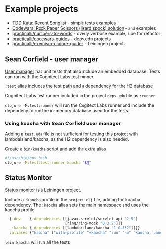 # Example projects

* [TDD Kata: Recent Songlist](/simple-projects/tdd-kata/recent-songlist.md) - simple tests examples
* [Codewars: Rock Paper Scissors (lizard spock) solution](https://github.com/practicalli/codewars-guides/tree/develop/rock-paper-scissors) - `and` examples
* [practicalli/numbers-to-words](https://github.com/practicalli/numbers-to-words) - overly verbose example, ripe for refactor
* [practicalli/codewars-guides](https://github.com/practicalli/codewars-guides) - deps.edn projects
* [practicalli/exercism-clojure-guides](https://github.com/practicalli/exercism-clojure-guides) - Leiningen projects


## Sean Corfield - user manager

[User manager](https://github.com/seancorfield/usermanager-example) has unit tests that also include an embedded database.  Tests can run with the Cognitect Labs test runner.

`:test` alias includes the test path and a dependency for the H2 database

Cognitect Labs test runner included in the project `deps.edn` file as `:runner`

`clojure -M:test:runner` will run the Cogitect Labs runner and include the dependecy to run the in-menory database used for the tests.


### Using koacha with Sean Corfield user manager
Adding a `test.edn` file is not sufficient for testing this project with lambdaisland/kaocha, as the H2 dependency is also needed.

Create a `bin/koacha` script and add the extra alias

```bash
#!/usr/bin/env bash
clojure -M:test:test-runner-kaocha "$@"
```

<!-- This is failing when using the profiler cli argument, try with profiler added to the test.edn file - same results, one failing test. -->
<!-- Perhaps this is a time sensitive test and profiler trips it up. -->


## Status Monitor
[Status monitor](https://github.com/jr0cket/webapp-status-monitor) is a Leiningen project.

Include a `:kaocha` profile in the `project.clj` file, adding the koacha dependency.  The `:kaocha` alias sets the main namespace and uses the kaocha profile.

```clojure
  {:dev    {:dependencies [[javax.servlet/servlet-api "2.5"]
                           [ring/ring-mock "0.3.2"]]}
   :kaocha {:dependencies [[lambdaisland/kaocha "1.0.632"]]}}
  :aliases {"kaocha" ["with-profile" "+kaocha" "run" "-m" "kaocha.runner"]}
```

`lein kaocha` will run all the tests

<!-- ### Adding deps.edn to status monitor project -->
<!-- Need to add a -main function to the project for deps.edn as the project was using Leiningen ring plugin to run -->
